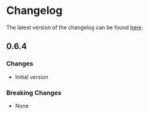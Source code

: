# Changelog

The latest version of the changelog can be found [here](https://github.com/Azure/bicep-registry-modules/blob/main/avm/res/synapse/private-link-hub/CHANGELOG.md).

## 0.6.4

### Changes

- Initial version

### Breaking Changes

- None
